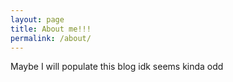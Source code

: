 ```yaml
---
layout: page
title: About me!!!
permalink: /about/
---
```


Maybe I will populate this blog idk seems kinda odd
